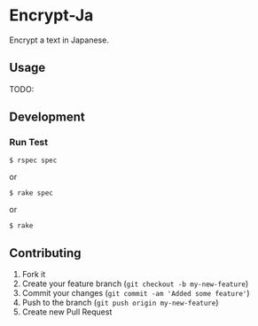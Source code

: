 # Encrypt-Ja

Encrypt a text in Japanese.

## Usage

TODO:

## Development

### Run Test

    $ rspec spec

or

    $ rake spec

or

    $ rake

## Contributing

1. Fork it
2. Create your feature branch (`git checkout -b my-new-feature`)
3. Commit your changes (`git commit -am 'Added some feature'`)
4. Push to the branch (`git push origin my-new-feature`)
5. Create new Pull Request

